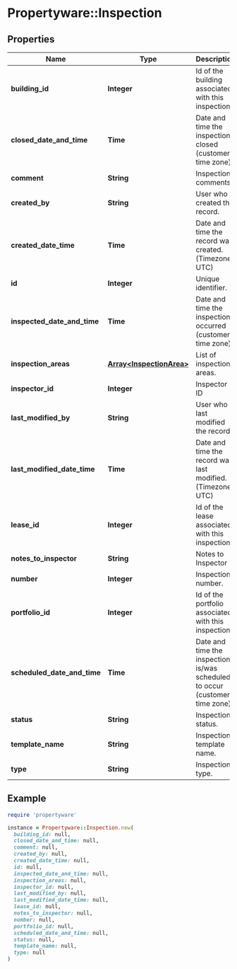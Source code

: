 # Propertyware::Inspection

## Properties

| Name | Type | Description | Notes |
| ---- | ---- | ----------- | ----- |
| **building_id** | **Integer** | Id of the building associated with this inspection. | [optional] |
| **closed_date_and_time** | **Time** | Date and time the inspection closed (customer time zone). | [optional] |
| **comment** | **String** | Inspection comments. | [optional] |
| **created_by** | **String** | User who created the record. | [optional] |
| **created_date_time** | **Time** | Date and time the record was created. (Timezone: UTC) | [optional] |
| **id** | **Integer** | Unique identifier. | [optional] |
| **inspected_date_and_time** | **Time** | Date and time the inspection occurred (customer time zone). | [optional] |
| **inspection_areas** | [**Array&lt;InspectionArea&gt;**](InspectionArea.md) | List of inspection areas. | [optional] |
| **inspector_id** | **Integer** | Inspector ID | [optional] |
| **last_modified_by** | **String** | User who last modified the record. | [optional] |
| **last_modified_date_time** | **Time** | Date and time the record was last modified. (Timezone: UTC) | [optional] |
| **lease_id** | **Integer** | Id of the lease associated with this inspection. | [optional] |
| **notes_to_inspector** | **String** | Notes to Inspector | [optional] |
| **number** | **Integer** | Inspection number. | [optional] |
| **portfolio_id** | **Integer** | Id of the portfolio associated with this inspection. | [optional] |
| **scheduled_date_and_time** | **Time** | Date and time the inspection is/was scheduled to occur (customer time zone). | [optional] |
| **status** | **String** | Inspection status. | [optional] |
| **template_name** | **String** | Inspection template name. | [optional] |
| **type** | **String** | Inspection type. | [optional] |

## Example

```ruby
require 'propertyware'

instance = Propertyware::Inspection.new(
  building_id: null,
  closed_date_and_time: null,
  comment: null,
  created_by: null,
  created_date_time: null,
  id: null,
  inspected_date_and_time: null,
  inspection_areas: null,
  inspector_id: null,
  last_modified_by: null,
  last_modified_date_time: null,
  lease_id: null,
  notes_to_inspector: null,
  number: null,
  portfolio_id: null,
  scheduled_date_and_time: null,
  status: null,
  template_name: null,
  type: null
)
```


